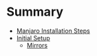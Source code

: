 # Summary

- [Manjaro Installation Steps](./installation.md)
- [Initial Setup](initial_setup/README.md)
    - [Mirrors](initial_setup/mirrors.md)
